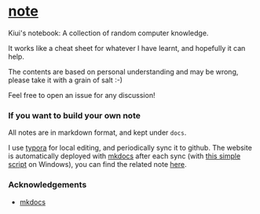 # [note](https://note.kiui.moe/)

Kiui's notebook: A collection of random computer knowledge.

It works like a cheat sheet for whatever I have learnt, and hopefully it can help.

The contents are based on personal understanding and may be wrong, please take it with a grain of salt :-)

Feel free to open an issue for any discussion!

### If you want to build your own note

All notes are in markdown format, and kept under `docs`.

I use [typora](https://typora.io/) for local editing, and periodically sync it to github.
The website is automatically deployed with [mkdocs](https://github.com/mkdocs/mkdocs) after each sync (with [this simple script](sync.ps1) on Windows), you can find the related note [here](https://note.kiui.moe/python/mkdocs/).


### Acknowledgements
* [mkdocs](https://github.com/mkdocs/mkdocs)
